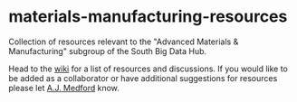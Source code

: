 # materials-manufacturing-resources
Collection of resources relevant to the "Advanced Materials &amp; Manufacturing" subgroup of the South Big Data Hub.

Head to the [wiki](wiki) for a list of resources and discussions. If you would like to be added as a collaborator or have additional suggestions for resources please let [A.J. Medford](mailto:andrew.medford@chbe.gatech.edu) know.
